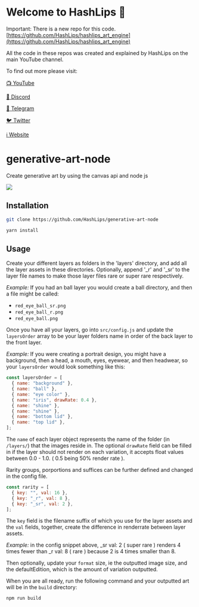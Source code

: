 # Welcome to HashLips 👄

Important: There is a new repo for this code.
[https://github.com/HashLips/hashlips_art_engine](https://github.com/HashLips/hashlips_art_engine)

All the code in these repos was created and explained by HashLips on the main YouTube channel.

To find out more please visit:

[📺 YouTube](https://www.youtube.com/channel/UC1LV4_VQGBJHTJjEWUmy8nA)

[👄 Discord](https://discord.com/invite/qh6MWhMJDN)

[💬 Telegram](https://t.me/hashlipsnft)

[🐦 Twitter](https://twitter.com/hashlipsnft)

[ℹ️ Website](https://hashlips.online/HashLips)

# generative-art-node

Create generative art by using the canvas api and node js

![](https://github.com/HashLips/generative-art-node/blob/main/src/preview.png)

## Installation

```sh
git clone https://github.com/HashLips/generative-art-node

yarn install
```

## Usage

Create your different layers as folders in the 'layers' directory, and add all the layer assets in these directories. Optionally, append '\_r' and '\_sr' to the layer file names to make those layer files rare or super rare respectively.

_Example:_ If you had an ball layer you would create a ball directory, and then a file might be called:

- `red_eye_ball_sr.png`
- `red_eye_ball_r.png`
- `red_eye_ball.png`

Once you have all your layers, go into `src/config.js` and update the `layersOrder` array to be your layer folders name in order of the back layer to the front layer.

_Example:_ If you were creating a portrait design, you might have a background, then a head, a mouth, eyes, eyewear, and then headwear, so your `layersOrder` would look something like this:

```js
const layersOrder = [
  { name: "background" },
  { name: "ball" },
  { name: "eye color" },
  { name: "iris", drawRate: 0.4 },
  { name: "shine" },
  { name: "shine" },
  { name: "bottom lid" },
  { name: "top lid" },
];
```

The `name` of each layer object represents the name of the folder (in `/layers/`) that the images reside in. The optional `drawRate` field can be filled in if the layer should not render on each variation, it accepts float values between 0.0 - 1.0. ( 0.5 being 50% render rate ).

Rarity groups, porportions and suffices can be further defined and changed in the config file.

```js
const rarity = [
  { key: "", val: 16 },
  { key: "_r", val: 8 },
  { key: "_sr", val: 2 },
];
```

The `key` field is the filename suffix of which you use for the layer assets and the `val` fields, together, create the difference in renderrate between layer assets.

_Example:_ in the config snippet above, \_sr val: 2 ( super rare ) renders 4 times fewer than \_r val: 8 ( rare ) because 2 is 4 times smaller than 8.

Then optionally, update your `format` size, ie the outputted image size, and the defaultEdition, which is the amount of variation outputted.

When you are all ready, run the following command and your outputted art will be in the `build` directory:

```sh
npm run build
```
